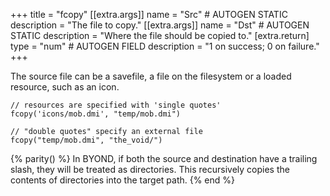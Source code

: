 +++
title = "fcopy"
[[extra.args]]
name = "Src" # AUTOGEN STATIC
description = "The file to copy."
[[extra.args]]
name = "Dst" # AUTOGEN STATIC
description = "Where the file should be copied to."
[extra.return]
type = "num" # AUTOGEN FIELD
description = "1 on success; 0 on failure."
+++

The source file can be a savefile, a file on the filesystem or a loaded resource, such as an icon. 

```dm
// resources are specified with 'single quotes'
fcopy('icons/mob.dmi', "temp/mob.dmi")

// "double quotes" specify an external file
fcopy("temp/mob.dmi", "the_void/")
```

{% parity() %}
In BYOND, if both the source and destination have a trailing slash, they will be treated as directories. This recursively copies the contents of directories into the target path.
{% end %}